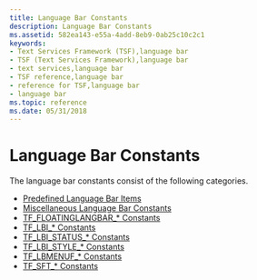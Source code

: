 ```yaml
---
title: Language Bar Constants
description: Language Bar Constants
ms.assetid: 582ea143-e55a-4add-8eb9-0ab25c10c2c1
keywords:
- Text Services Framework (TSF),language bar
- TSF (Text Services Framework),language bar
- text services,language bar
- TSF reference,language bar
- reference for TSF,language bar
- language bar
ms.topic: reference
ms.date: 05/31/2018
---
```


# Language Bar Constants

The language bar constants consist of the following categories.

-   [Predefined Language Bar Items](predefined-lang-bar-items.md)
-   [Miscellaneous Language Bar Constants](miscellaneous-language-bar-constants.md)
-   [TF\_FLOATINGLANGBAR\_\* Constants](tf-floatinglangbar--constants.md)
-   [TF\_LBI\_\* Constants](tf-lbi--constants.md)
-   [TF\_LBI\_STATUS\_\* Constants](tf-lbi-status--constants.md)
-   [TF\_LBI\_STYLE\_\* Constants](tf-lbi-style--constants.md)
-   [TF\_LBMENUF\_\* Constants](tf-lbmenuf--constants.md)
-   [TF\_SFT\_\* Constants](tf-sft--constants.md)

 

 




